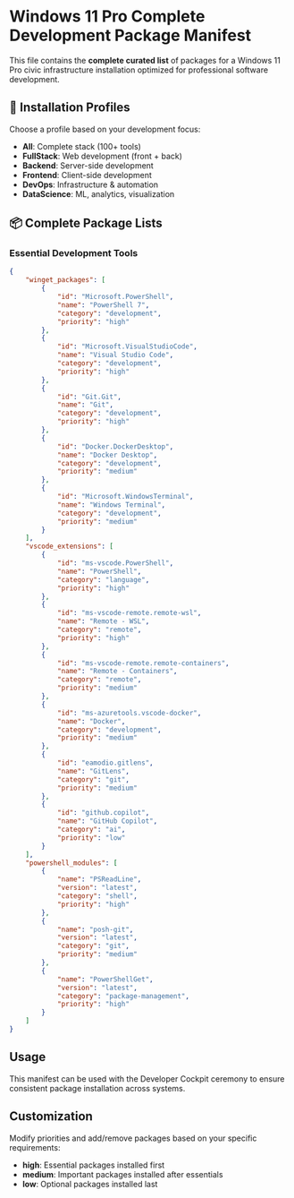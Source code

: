 # Windows 11 Pro Complete Development Package Manifest

This file contains the **complete curated list** of packages for a Windows 11 Pro civic infrastructure installation optimized for professional software development.

## 🎯 Installation Profiles

Choose a profile based on your development focus:

- **All**: Complete stack (100+ tools)
- **FullStack**: Web development (front + back)
- **Backend**: Server-side development
- **Frontend**: Client-side development
- **DevOps**: Infrastructure & automation
- **DataScience**: ML, analytics, visualization

## 📦 Complete Package Lists

### Essential Development Tools

```json
{
    "winget_packages": [
        {
            "id": "Microsoft.PowerShell",
            "name": "PowerShell 7",
            "category": "development",
            "priority": "high"
        },
        {
            "id": "Microsoft.VisualStudioCode",
            "name": "Visual Studio Code",
            "category": "development",
            "priority": "high"
        },
        {
            "id": "Git.Git",
            "name": "Git",
            "category": "development",
            "priority": "high"
        },
        {
            "id": "Docker.DockerDesktop",
            "name": "Docker Desktop",
            "category": "development",
            "priority": "medium"
        },
        {
            "id": "Microsoft.WindowsTerminal",
            "name": "Windows Terminal",
            "category": "development",
            "priority": "medium"
        }
    ],
    "vscode_extensions": [
        {
            "id": "ms-vscode.PowerShell",
            "name": "PowerShell",
            "category": "language",
            "priority": "high"
        },
        {
            "id": "ms-vscode-remote.remote-wsl",
            "name": "Remote - WSL",
            "category": "remote",
            "priority": "high"
        },
        {
            "id": "ms-vscode-remote.remote-containers",
            "name": "Remote - Containers",
            "category": "remote",
            "priority": "medium"
        },
        {
            "id": "ms-azuretools.vscode-docker",
            "name": "Docker",
            "category": "development",
            "priority": "medium"
        },
        {
            "id": "eamodio.gitlens",
            "name": "GitLens",
            "category": "git",
            "priority": "medium"
        },
        {
            "id": "github.copilot",
            "name": "GitHub Copilot",
            "category": "ai",
            "priority": "low"
        }
    ],
    "powershell_modules": [
        {
            "name": "PSReadLine",
            "version": "latest",
            "category": "shell",
            "priority": "high"
        },
        {
            "name": "posh-git",
            "version": "latest",
            "category": "git",
            "priority": "medium"
        },
        {
            "name": "PowerShellGet",
            "version": "latest",
            "category": "package-management",
            "priority": "high"
        }
    ]
}
```

## Usage

This manifest can be used with the Developer Cockpit ceremony to ensure consistent package installation across systems.

## Customization

Modify priorities and add/remove packages based on your specific requirements:

- **high**: Essential packages installed first
- **medium**: Important packages installed after essentials
- **low**: Optional packages installed last
